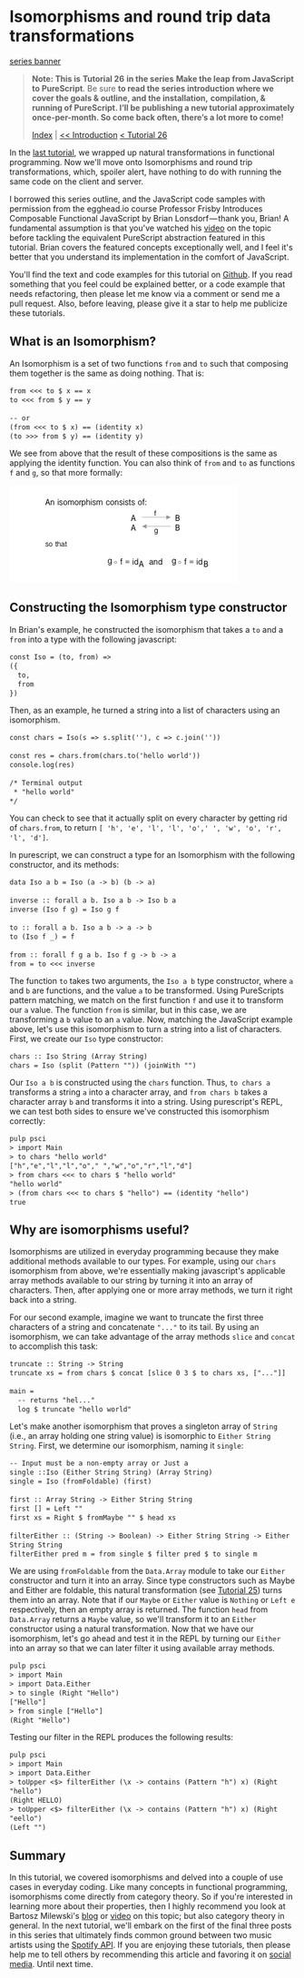 # Isomorphisms and round trip data transformations

[series banner](../resources/glitched-abstract.jpg)

> **Note: This is** **Tutorial 26** **in the series** **Make the leap from JavaScript to PureScript**. Be sure
> **to read the series introduction where we cover the goals & outline, and the installation,**
> **compilation, & running of PureScript. I’ll be publishing a new tutorial approximately**
> **once-per-month. So come back often, there’s a lot more to come!**
> 
> [Index](https:github.com/adkelley/javascript-to-purescript/tree/master/md) | [<< Introduction](https:github.com/adkelley/javascript-to-purescript) [< Tutorial 26](https:github.com/adkelley/javascript-to-purescript/tree/master/tut26)

In the [last tutorial](https://github.com/adkelley/javascript-to-purescript/tree/master/tut25/), we wrapped up natural transformations in functional programming.  Now we'll move onto Isomorphisms and round trip transformations, which, spoiler alert, have nothing to do with running the same code on the client and server.

I borrowed this series outline, and the JavaScript code samples with permission from the egghead.io course Professor Frisby Introduces Composable Functional JavaScript by
Brian Lonsdorf — thank you, Brian! A fundamental assumption is that you've watched his [video](https://egghead.io/lessons/javascript-isomorphisms-and-round-trip-data-transformations) on the topic before tackling the equivalent PureScript abstraction
featured in this tutorial. Brian covers the featured concepts exceptionally well, and I feel it's better that you understand its implementation in the comfort of JavaScript.

You'll find the text and code examples for this tutorial on [Github](https://github.com/adkelley/javascript-to-purescript/tree/master/tut26/).  If you read something that you feel could be explained better, or a code example that needs refactoring, then please let me know via a comment or send me a pull request.  Also, before leaving, please give it a star to help me publicize these tutorials.


## What is an Isomorphism?

An Isomorphism is a set of two functions `from` and `to` such that composing them together is the same as doing nothing.  That is:

    from <<< to $ x == x
    to <<< from $ y == y
    
    -- or
    (from <<< to $ x) == (identity x)
    (to >>> from $ y) == (identity y)

We see from above that the result of these compositions is the same as applying the identity function.  You can also think of `from` and `to` as functions `f` and `g`, so that more formally:

![img](../resources/tut26-isomorphism.png)


## Constructing the Isomorphism type constructor

In Brian's example, he constructed the isomorphism that takes a `to` and a `from` into a type with the following javascript:

    const Iso = (to, from) =>
    ({
      to,
      from
    })

Then, as an example, he turned a string into a list of characters using an isomorphism.

    const chars = Iso(s => s.split(''), c => c.join(''))
    
    const res = chars.from(chars.to('hello world'))
    console.log(res)
    
    /* Terminal output
     * "hello world"
    */

You can check to see that it actually split on every character by getting rid of `chars.from`, to return `[ 'h', 'e', 'l', 'l', 'o',' ', 'w', 'o', 'r', 'l', 'd']`.

In purescript, we can construct a type for an Isomorphism with the following constructor, and its methods:

    data Iso a b = Iso (a -> b) (b -> a)
    
    inverse :: forall a b. Iso a b -> Iso b a
    inverse (Iso f g) = Iso g f
    
    to :: forall a b. Iso a b -> a -> b
    to (Iso f _) = f
    
    from :: forall f g a b. Iso f g -> b -> a
    from = to <<< inverse

The function `to` takes two arguments, the `Iso a b` type constructor, where `a` and `b` are functions, and the value `a` to be transformed.  Using PureScripts pattern matching, we match on the first function `f` and use it to transform our `a` value.  The function `from` is similar, but in this case, we are transforming a `b` value to an `a` value.  Now, matching the JavaScript example above, let's use this isomorphism to turn a string into a list of characters.  First, we create our `Iso` type constructor:

    chars :: Iso String (Array String)
    chars = Iso (split (Pattern "")) (joinWith "")

Our `Iso a b` is constructed using the `chars` function.  Thus, `to chars a` transforms a string `a` into a character array, and `from chars b` takes a character array `b` and transforms it into a string.  Using purescript's REPL, we can test both sides to ensure we've constructed this isomorphism correctly:

    pulp psci
    > import Main
    > to chars "hello world"
    ["h","e","l","l","o"," ","w","o","r","l","d"]
    > from chars <<< to chars $ "hello world"
    "hello world"
    > (from chars <<< to chars $ "hello") == (identity "hello")
    true


## Why are isomorphisms useful?

Isomorphisms are utilized in everyday programming because they make additional methods available to our types. For example, using our `chars` isomorphism from above, we're essentially making javascript's applicable array methods available to our string by turning it into an array of characters. Then, after applying one or more array methods, we turn it right back into a string.

For our second example, imagine we want to truncate the first three characters of a string and concatenate `"..."` to its tail. By using an isomorphism, we can take advantage of the array methods `slice` and `concat` to accomplish this task:

    truncate :: String -> String
    truncate xs = from chars $ concat [slice 0 3 $ to chars xs, ["..."]]
    
    main =
      -- returns "hel..."
      log $ truncate "hello world"

Let's make another isomorphism that proves a singleton array of `String` (i.e., an array holding one string value) is isomorphic to `Either String String`. First, we determine our isomorphism, naming it `single`:

    -- Input must be a non-empty array or Just a
    single ::Iso (Either String String) (Array String)
    single = Iso (fromFoldable) (first)
    
    first :: Array String -> Either String String
    first [] = Left ""
    first xs = Right $ fromMaybe "" $ head xs
    
    filterEither :: (String -> Boolean) -> Either String String -> Either String String
    filterEither pred m = from single $ filter pred $ to single m

We are using `fromFoldable` from the `Data.Array` module to take our `Either` constructor and turn it into an array.  Since type constructors such as Maybe and Either are foldable, this natural transformation (see [Tutorial 25](https://github.com/adkelley/javascript-to-purescript/tree/master/tut25)) turns them into an array.  Note that if our `Maybe` or `Either` value is `Nothing` or `Left e` respectively, then an empty array is returned.  The function `head` from `Data.Array` returns a `Maybe` value, so we'll transform it to an `Either` constructor using a natural transformation. Now that we have our isomorphism, let's go ahead and test it in the REPL by turning our `Either` into an array so that we can later filter it using available array methods.

    pulp psci
    > import Main
    > import Data.Either
    > to single (Right "Hello")
    ["Hello"]
    > from single ["Hello"]
    (Right "Hello")

Testing our filter in the REPL produces the following results:

    pulp psci
    > import Main
    > import Data.Either
    > toUpper <$> filterEither (\x -> contains (Pattern "h") x) (Right "hello")
    (Right HELLO)
    > toUpper <$> filterEither (\x -> contains (Pattern "h") x) (Right "eello")
    (Left "")


## Summary

In this tutorial, we covered isomorphisms and delved into a couple of use cases in everyday coding. Like many concepts in functional programming, isomorphisms come directly from category theory.  So if you're interested in learning more about their properties, then I highly recommend you look at Bartosz Milewski's [blog](https://bartoszmilewski.com/2015/04/07/natural-transformations/) or [video](https://www.youtube.com/watch?v=2LJC-XD5Ffo) on this topic; but also category theory in general. In the next tutorial, we'll embark on the first of the final three posts in this series that ultimately finds common ground between two music artists using the [Spotify API](https://developer.spotify.com/console/).  If you are enjoying these tutorials, then please help me to tell others by recommending this article and favoring it on [social media](https://twitter.com/adkelley/status/1195818653138046976?s=20).  Until next time.

